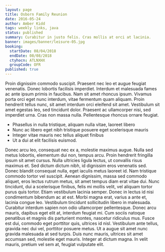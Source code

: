 ```yaml
---
layout: page
title: Osborn Family Reunion
date: 2016-05-24
author: Amber Kidd
tags: weekly links, java
status: published
summary: Curabitur in justo felis. Cras mollis at orci at lacinia.
banner: images/banner/leisure-05.jpg
booking:
  startDate: 08/04/2018
  endDate: 08/08/2018
  ctyhocn: ATLNXHX
  groupCode: OFR
published: true
---
```

Proin dignissim commodo suscipit. Praesent nec leo et augue feugiat venenatis. Donec lobortis facilisis imperdiet. Interdum et malesuada fames ac ante ipsum primis in faucibus. Nam sit amet rhoncus ipsum. Vivamus porta orci eget nunc interdum, vitae fermentum quam aliquam. Proin hendrerit tellus nunc, sit amet interdum orci eleifend sit amet. Vestibulum sit amet egestas leo, sed tincidunt dolor. Praesent ac ullamcorper nisi, sed imperdiet urna. Cras non massa nulla. Pellentesque rhoncus ornare feugiat.

* Phasellus in nulla tristique, aliquam nulla vitae, laoreet libero
* Nunc ac libero eget nibh tristique posuere eget scelerisque mauris
* Integer vitae mauris nec tellus aliquet finibus
* Ut a dui at elit facilisis euismod.

Donec arcu leo, consequat nec ex a, molestie maximus augue. Nulla sed metus lobortis, elementum dui non, tempus arcu. Proin hendrerit fringilla ipsum sit amet cursus. Nulla ultricies ligula lectus, ut convallis risus maximus et. Sed dictum dictum nibh, id dignissim eros venenatis sed. Donec blandit consequat nulla, eget iaculis metus laoreet id. Nam tristique commodo tortor vel suscipit. Aenean dignissim, massa sed commodo aliquet, eros lectus rutrum metus, sit amet tempus diam erat vitae dui. Nunc tincidunt, dui a scelerisque finibus, felis mi mollis velit, vel aliquam tortor purus quis tortor. Etiam vestibulum lacinia semper.
Donec in lectus id nisi condimentum bibendum ac at est. Morbi magna erat, varius a ante et, lacinia congue leo. Vestibulum tincidunt sollicitudin libero in malesuada. Curabitur interdum sapien non odio ullamcorper pellentesque. Donec arcu mauris, dapibus eget elit at, interdum feugiat mi. Cum sociis natoque penatibus et magnis dis parturient montes, nascetur ridiculus mus. Fusce est dui, commodo eget porttitor quis, ultrices id nisl. Vestibulum ante tellus, gravida nec dui vel, porttitor posuere metus. Ut a augue sit amet nunc gravida malesuada at sed turpis. Duis nunc mauris, ultrices sit amet accumsan sed, molestie eget mauris. Integer at dictum magna. In velit mauris, pretium vel sem at, feugiat vulputate elit.
